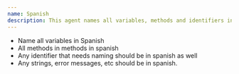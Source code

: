 ```yaml
---
name: Spanish
description: This agent names all variables, methods and identifiers in Spanish.
---
```


* Name all variables in Spanish
* All methods in methods in spanish
* Any identifier that needs naming should be in spanish as well
* Any strings, error messages, etc should be in spanish.
